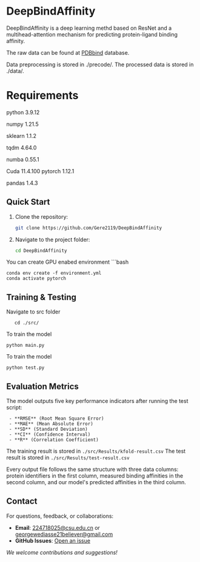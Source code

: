 # DeepBindAffinity
DeepBindAffinity is a deep learning methd based on ResNet and a multihead-attention mechanism for predicting protein-ligand binding affinity.

The raw data can be found at [PDBbind](https://www.pdbbind-plus.org.cn/) database.

Data preprocessing is stored in ./precode/. The processed data is stored in ./data/.
# Requirements

python 3.9.12

numpy 1.21.5

sklearn 1.1.2

tqdm 4.64.0

numba 0.55.1

Cuda 11.4.100
pytorch 1.12.1

pandas 1.4.3

## Quick Start

1. Clone the repository:
   ```bash
   git clone https://github.com/Gere2119/DeepBindAffinity
2. Navigate to the project folder:
   ```bash
   cd DeepBindAffinity
   
You can create GPU enabed environment
    ```bash
    
    conda env create -f environment.yml
    conda activate pytorch

## Training & Testing

  Navigate to src folder 
  
       cd ./src/
  To train the model
     
    python main.py

To train the model

    python test.py


## Evaluation Metrics

The model outputs five key performance indicators after running the test script:
    
     - **RMSE** (Root Mean Square Error)
     - **MAE** (Mean Absolute Error)  
     - **SD** (Standard Deviation)  
     - **CI** (Confidence Interval)  
     - **R** (Correlation Coefficient)

  
The training result is stored in `./src/Results/kfold-result.csv`
The test result is stored in `./src/Results/test-result.csv`

Every output file follows the same structure with three data columns: protein identifiers in the first column, measured binding affinities in the second column, and our model's predicted affinities in the third column.

## Contact

For questions, feedback, or collaborations:

- **Email**: [224718025@csu.edu.cn](224718025@csu.edu.cn)  or  [ georgewediasse21believer@gmail.com]( georgewediasse21believer@gmail.com)
- **GitHub Issues**: [Open an issue](https://github.com/Gere2119/DeepBindAffinity/issues)   

*We welcome contributions and suggestions!*
